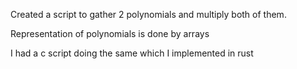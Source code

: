 
Created a script to gather 2 polynomials and
multiply both of them.

Representation of polynomials is done by arrays

I had a c script doing the same which I implemented in rust
